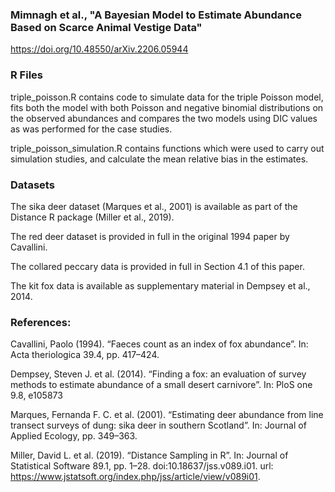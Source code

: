### Mimnagh et al.,   "A Bayesian Model to Estimate Abundance Based on Scarce Animal Vestige Data"
https://doi.org/10.48550/arXiv.2206.05944

### R Files
triple_poisson.R contains code to simulate data for the triple Poisson model, fits both the model with both Poisson and negative binomial distributions on the observed abundances and compares the two models using DIC values as was performed for the case studies.

triple_poisson_simulation.R contains functions which were used to carry out simulation studies, and calculate the mean relative bias in the estimates.

### Datasets

The sika deer dataset (Marques et al., 2001) is available as part of the Distance R package (Miller et al., 2019).

The red deer dataset is provided in full in the original 1994 paper by Cavallini.

The collared peccary data is provided in full in Section 4.1 of this paper.

The kit fox data is available as supplementary material in Dempsey et al., 2014.

### References:
Cavallini, Paolo (1994). “Faeces count as an index of fox abundance”. In: Acta theriologica 39.4, pp. 417–424.

Dempsey, Steven J. et al. (2014). “Finding a fox: an evaluation of survey methods to estimate abundance of a small desert carnivore”. In: PloS one 9.8, e105873

Marques, Fernanda F. C. et al. (2001). “Estimating deer abundance from line transect surveys of dung: sika deer in southern Scotland”. In: Journal of Applied Ecology, pp. 349–363.

Miller, David L. et al. (2019). “Distance Sampling in R”. In: Journal of Statistical Software 89.1, pp. 1–28. doi:10.18637/jss.v089.i01. url: https://www.jstatsoft.org/index.php/jss/article/view/v089i01.
